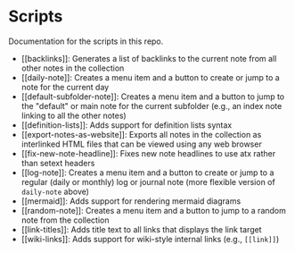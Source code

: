 # Scripts

Documentation for the scripts in this repo.

* [[backlinks]]: Generates a list of backlinks to the current note from all other notes in the collection
* [[daily-note]]: Creates a menu item and a button to create or jump to a note for the current day
* [[default-subfolder-note]]: Creates a menu item and a button to jump to the "default" or main note for the current subfolder (e.g., an index note linking to all the other notes)
* [[definition-lists]]: Adds support for definition lists syntax
* [[export-notes-as-website]]: Exports all notes in the collection as interlinked HTML files that can be viewed using any web browser
* [[fix-new-note-headline]]: Fixes new note headlines to use atx rather than setext headers
* [[log-note]]: Creates a menu item and a button to create or jump to a regular (daily or monthly) log or journal note (more flexible version of `daily-note` above)
* [[mermaid]]: Adds support for rendering mermaid diagrams
* [[random-note]]: Creates a menu item and a button to jump to a random note from the collection
* [[link-titles]]: Adds title text to all links that displays the link target
* [[wiki-links]]: Adds support for wiki-style internal links (e.g., `[[link]]`)
